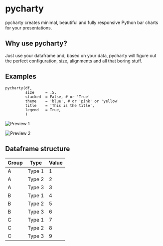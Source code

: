 # pycharty
pycharty creates minimal, beautiful and fully responsive Python bar charts for your presentations.
## Why use pycharty?
Just use your dataframe and, based on your data, pycharty will figure out the perfect configuration, size, alignments and all that boring stuff.
## Examples
```
pycharty(df,
         size     = .5,
         stacked  = False, # or 'True'
         theme    = 'blue', # or 'pink' or 'yellow'
         title    = 'This is the title',
         legend   = True,
         )
```
![Preview 1](https://i.imgur.com/Xs0fxAV.png)

![Preview 2](https://i.imgur.com/NJfB1sX.png)

## Dataframe structure
Group | Type | Value 
----- | ---- | ------
A | Type 1 | 1
A | Type 2 | 2
A | Type 3 | 3
B | Type 1 | 4
B | Type 2 | 5
B | Type 3 | 6
C | Type 1 | 7
C | Type 2 | 8
C | Type 3 | 9

